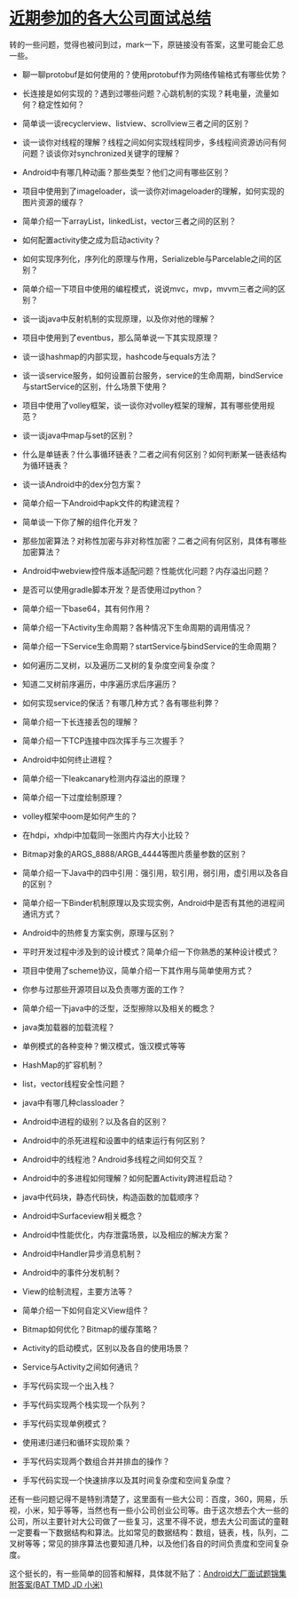 # [近期参加的各大公司面试总结](http://blog.csdn.net/qq_23547831/article/details/52343837)

转的一些问题，觉得也被问到过，mark一下，原链接没有答案，这里可能会汇总一些。

* 聊一聊protobuf是如何使用的？使用protobuf作为网络传输格式有哪些优势？

* 长连接是如何实现的？遇到过哪些问题？心跳机制的实现？耗电量，流量如何？稳定性如何？

* 简单谈一谈recyclerview、listview、scrollview三者之间的区别？

* 谈一谈你对线程的理解？线程之间如何实现线程同步，多线程间资源访问有何问题？谈谈你对synchronized关键字的理解？

* Android中有哪几种动画？那些类型？他们之间有哪些区别？

* 项目中使用到了imageloader，谈一谈你对imageloader的理解，如何实现的图片资源的缓存？

* 简单介绍一下arrayList，linkedList，vector三者之间的区别？

* 如何配置activity使之成为启动activity？

* 如何实现序列化，序列化的原理与作用，Serializeble与Parcelable之间的区别？

* 简单介绍一下项目中使用的编程模式，说说mvc，mvp，mvvm三者之间的区别？

* 谈一谈java中反射机制的实现原理，以及你对他的理解？

* 项目中使用到了eventbus，那么简单说一下其实现原理？

* 谈一谈hashmap的内部实现，hashcode与equals方法？

* 谈一谈service服务，如何设置前台服务，service的生命周期，bindService与startService的区别，什么场景下使用？

* 项目中使用了volley框架，谈一谈你对volley框架的理解，其有哪些使用规范？

* 谈一谈java中map与set的区别？

* 什么是单链表？什么事循环链表？二者之间有何区别？如何判断某一链表结构为循环链表？

* 谈一谈Android中的dex分包方案？

* 简单介绍一下Android中apk文件的构建流程？

* 简单谈一下你了解的组件化开发？

* 那些加密算法？对称性加密与非对称性加密？二者之间有何区别，具体有哪些加密算法？

* Android中webview控件版本适配问题？性能优化问题？内存溢出问题？

* 是否可以使用gradle脚本开发？是否使用过python？

* 简单介绍一下base64，其有何作用？

* 简单介绍一下Activity生命周期？各种情况下生命周期的调用情况？

* 简单介绍一下Service生命周期？startService与bindService的生命周期？

* 如何遍历二叉树，以及遍历二叉树的复杂度空间复杂度？

* 知道二叉树前序遍历，中序遍历求后序遍历？

* 如何实现service的保活？有哪几种方式？各有哪些利弊？

* 简单介绍一下长连接丢包的理解？

* 简单介绍一下TCP连接中四次挥手与三次握手？

* Android中如何终止进程？

* 简单介绍一下leakcanary检测内存溢出的原理？

* 简单介绍一下过度绘制原理？

* volley框架中oom是如何产生的？

* 在hdpi，xhdpi中加载同一张图片内存大小比较？

* Bitmap对象的ARGS\_8888/ARGB\_4444等图片质量参数的区别？

* 简单介绍一下Java中的四中引用：强引用，软引用，弱引用，虚引用以及各自的区别？

* 简单介绍一下Binder机制原理以及实现实例，Android中是否有其他的进程间通讯方式？

* Android中的热修复方案实例，原理与区别？

* 平时开发过程中涉及到的设计模式？简单介绍一下你熟悉的某种设计模式？

* 项目中使用了scheme协议，简单介绍一下其作用与简单使用方式？

* 你参与过那些开源项目以及负责哪方面的工作？

* 简单介绍一下java中的泛型，泛型擦除以及相关的概念？

* java类加载器的加载流程？

* 单例模式的各种变种？懒汉模式，饿汉模式等等

* HashMap的扩容机制？

* list，vector线程安全性问题？

* java中有哪几种classloader？

* Android中进程的级别？以及各自的区别？

* Android中的杀死进程和设置中的结束运行有何区别？

* Android中的线程池？Android多线程之间如何交互？

* Android中的多进程如何理解？如何配置Activity跨进程启动？

* java中代码块，静态代码快，构造函数的加载顺序？

* Android中Surfaceview相关概念？

* Android中性能优化，内存泄露场景，以及相应的解决方案？

* Android中Handler异步消息机制？

* Android中的事件分发机制？

* View的绘制流程，主要方法等？

* 简单介绍一下如何自定义View组件？

* Bitmap如何优化？Bitmap的缓存策略？

* Activity的启动模式，区别以及各自的使用场景？

* Service与Activity之间如何通讯？

* 手写代码实现一个出入栈？

* 手写代码实现两个栈实现一个队列？

* 手写代码实现单例模式？

* 使用递归递归和循环实现阶乘？

* 手写代码实现两个数组合并并排血的操作？

* 手写代码实现一个快速排序以及其时间复杂度和空间复杂度？

还有一些问题记得不是特别清楚了，这里面有一些大公司：百度，360，网易，乐视，小米，知乎等等，当然也有一些小公司创业公司等。由于这次想去个大一些的公司，所以主要针对大公司做了一些复习，这里不得不说，想去大公司面试的童鞋一定要看一下数据结构和算法。比如常见的数据结构：数组，链表，栈，队列，二叉树等等；常见的排序算法也要知道几种，以及他们各自的时间负责度和空间复杂度。

这个挺长的，有一些简单的回答和解释，具体就不贴了：[Android大厂面试题锦集附答案\(BAT TMD JD 小米\)](http://www.apkbus.com/blog-689174-77010.html)

